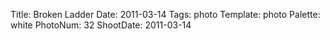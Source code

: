 Title: Broken Ladder
Date: 2011-03-14
Tags: photo
Template: photo
Palette: white
PhotoNum: 32
ShootDate: 2011-03-14
